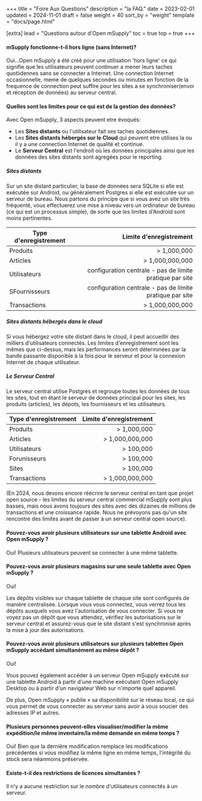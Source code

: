 +++
title = "Foire Aux Questions"
description = "la FAQ."
date = 2023-02-01
updated = 2024-11-01
draft = false
weight = 40
sort_by = "weight"
template = "docs/page.html"

[extra]
lead = "Questions autour d'Open mSupply"
toc = true
top = true
+++

#### mSupply fonctionne-t-il hors ligne (sans Internet)?

Oui...Open mSupply a été créé pour une utilisation 'hors ligne' ce qui signifie que les utilisateurs peuvent continuer a mener leurs taches quotiidennes sans se connecter a Internet. Une connection Internet occasionnelle, meme de quelques secondes ou minutes en fonction de la frequence de connection peut suffire pour les sites a se synchroniser(envoi et réception de données) au serveur central.

#### Quelles sont les limites pour ce qui est de la gestion des données?

Avec Open mSupply, 3 aspects peuvent etre évoqués:
* Les **Sites distants** ou l'utilisateur fait ses taches quotidiennes.
* Les **Sites distants hébergés sur le Cloud** qui peuvent etre utilises la ou il y a une connection Internet de qualité et continue.
* Le **Serveur Central** est l'endroit où les données principales ainsi que les données des sites distants sont agregées pour le reporting.

##### Sites distants
Sur un site distant particulier, la base de données sera SQLite si elle est exécutée sur Android, ou généralement Postgres si elle est exécutée sur un serveur de bureau. Nous partons du principe que si vous avez un site très fréquenté, vous effectuerez une mise à niveau vers un ordinateur de bureau (ce qui est un processus simple), de sorte que les limites d'Android sont moins pertinentes.

|  Type d'enregistrement   |  Limite d'enregistrement   |
|-------|-------:|
| Produits   | > 1,000,000   |
| Articles    | > 1,000,000,000   |
| Utilisateurs   | configuration centrale - pas de limite pratique par site  |
| SFournisseurs   | configuration centrale - pas de limite pratique par site  |
| Transactions   | > 1,000,000,000    |

##### Sites distants hébergés dans le cloud
Si vous hébergez votre site distant dans le cloud, il peut accueillir des milliers d'utilisateurs connectés. Les limites d'enregistrement sont les mêmes que ci-dessus, mais les performances seront déterminées par la bande passante disponible à la fois pour le serveur et pour la connexion Internet de chaque utilisateur.

##### Le Serveur Central
Le serveur central utilise Postgres et regroupe toutes les données de tous les sites, tout en étant le serveur de données principal pour les sites, les produits (articles), les dépots, les fournisseurs et les utilisateurs.

|  Type d'enregistrement   |  Limite d'enregistrement   |
|-------|-------:|
| Produits   | > 1,000,000   |
| Articles   | > 1,000,000,000   |
| Utilisateurs   | > 100,000   |
| Forunisseurs   | > 100,000  |
| Sites  | > 100,000   |
| Transactions   | > 1,000,000,000    |

(En 2024, nous devons encore réécrire le serveur central en tant que projet open source - les limites du serveur central commercial mSupply sont plus basses, mais nous avons toujours des sites avec des dizaines de millions de transactions et une croissance rapide. Nous ne prévoyons pas qu'un site rencontre des limites avant de passer à un serveur central open source).

#### Pouvez-vous avoir plusieurs utilisateurs sur une tablette Android avec Open mSupply ?
Oui! Plusieurs utilisateurs peuvent se connecter à une même tablette.

#### Pouvez-vous avoir plusieurs magasins sur une seule tablette avec Open mSupply ?

Oui!

Les dépôts visibles sur chaque tablette de chaque site sont configurés de manière centralisée.
Lorsque vous vous connectez, vous verrez tous les dépôts auxquels vous avez l'autorisation de vous connecter.
Si vous ne voyez pas un dépôt que vous attendez, vérifiez les autorisations sur le serveur central et assurez-vous que le site distant s'est synchronisé après la mise à jour des autorisations.

#### Pouvez-vous avoir plusieurs utilisateurs sur plusieurs tablettes Open mSupply accédant simultanément au même dépôt ?

Oui!

Vous pouvez également accéder à un serveur Open mSupply exécuté sur une tablette Android à partir d'une machine exécutant Open mSupply Desktop ou à partir d'un navigateur Web sur n'importe quel appareil.

De plus, Open mSupply « publie » sa disponibilité sur le réseau local, ce qui vous permet de vous connecter au serveur sans avoir à vous soucier des adresses IP et autres.

#### Plusieurs personnes peuvent-elles visualiser/modifier la même expédition/le même inventaire/la même demande en même temps ?
Oui! Bien que la dernière modification remplace les modifications précédentes si vous modifiez la même ligne en même temps, l'intégrité du stock sera néanmoins préservée.

#### Existe-t-il des restrictions de licences simultanées ?

Il n'y a aucune restriction sur le nombre d'utilisateurs connectés à un serveur.